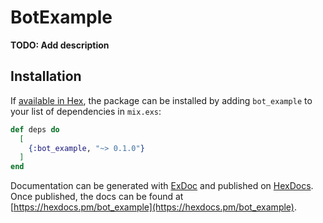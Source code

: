 # BotExample

**TODO: Add description**

## Installation

If [available in Hex](https://hex.pm/docs/publish), the package can be installed
by adding `bot_example` to your list of dependencies in `mix.exs`:

```elixir
def deps do
  [
    {:bot_example, "~> 0.1.0"}
  ]
end
```

Documentation can be generated with [ExDoc](https://github.com/elixir-lang/ex_doc)
and published on [HexDocs](https://hexdocs.pm). Once published, the docs can
be found at [https://hexdocs.pm/bot_example](https://hexdocs.pm/bot_example).


